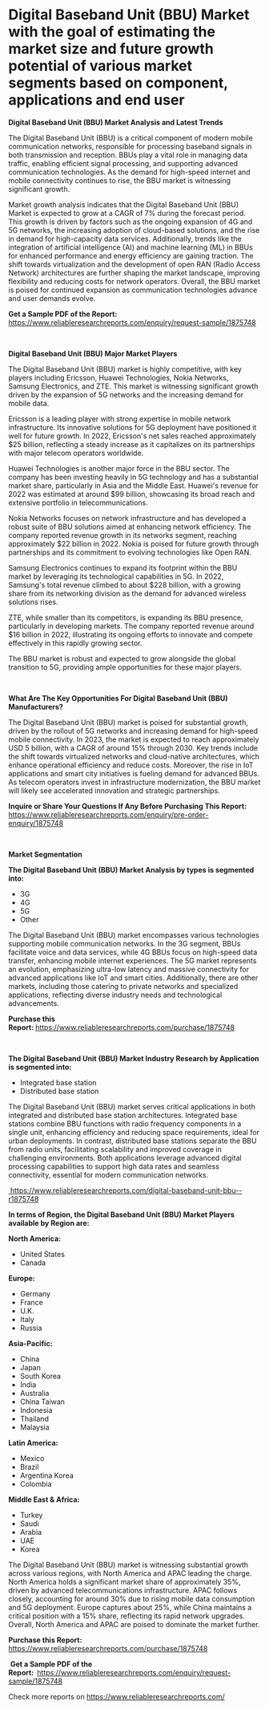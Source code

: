 <p><h1>Digital Baseband Unit (BBU) Market with the goal of estimating the market size and future growth potential of various market segments based on component, applications and end user</h1></p><p><strong>Digital Baseband Unit (BBU) Market Analysis and Latest Trends</strong></p>
<p><p>The Digital Baseband Unit (BBU) is a critical component of modern mobile communication networks, responsible for processing baseband signals in both transmission and reception. BBUs play a vital role in managing data traffic, enabling efficient signal processing, and supporting advanced communication technologies. As the demand for high-speed internet and mobile connectivity continues to rise, the BBU market is witnessing significant growth.</p><p>Market growth analysis indicates that the Digital Baseband Unit (BBU) Market is expected to grow at a CAGR of 7% during the forecast period. This growth is driven by factors such as the ongoing expansion of 4G and 5G networks, the increasing adoption of cloud-based solutions, and the rise in demand for high-capacity data services. Additionally, trends like the integration of artificial intelligence (AI) and machine learning (ML) in BBUs for enhanced performance and energy efficiency are gaining traction. The shift towards virtualization and the development of open RAN (Radio Access Network) architectures are further shaping the market landscape, improving flexibility and reducing costs for network operators. Overall, the BBU market is poised for continued expansion as communication technologies advance and user demands evolve.</p></p>
<p><strong>Get a Sample PDF of the Report:&nbsp;</strong> <a href="https://www.reliableresearchreports.com/enquiry/request-sample/1875748?utm_campaign=2009&utm_medium=2&utm_source=Github&utm_content=ia&utm_term=13022025&utm_id=digital-baseband-unit-bbu">https://www.reliableresearchreports.com/enquiry/request-sample/1875748</a></p>
<p>&nbsp;</p>
<p><strong>Digital Baseband Unit (BBU) Major Market Players</strong></p>
<p><p>The Digital Baseband Unit (BBU) market is highly competitive, with key players including Ericsson, Huawei Technologies, Nokia Networks, Samsung Electronics, and ZTE. This market is witnessing significant growth driven by the expansion of 5G networks and the increasing demand for mobile data.</p><p>Ericsson is a leading player with strong expertise in mobile network infrastructure. Its innovative solutions for 5G deployment have positioned it well for future growth. In 2022, Ericsson's net sales reached approximately $25 billion, reflecting a steady increase as it capitalizes on its partnerships with major telecom operators worldwide.</p><p>Huawei Technologies is another major force in the BBU sector. The company has been investing heavily in 5G technology and has a substantial market share, particularly in Asia and the Middle East. Huawei's revenue for 2022 was estimated at around $99 billion, showcasing its broad reach and extensive portfolio in telecommunications.</p><p>Nokia Networks focuses on network infrastructure and has developed a robust suite of BBU solutions aimed at enhancing network efficiency. The company reported revenue growth in its networks segment, reaching approximately $22 billion in 2022. Nokia is poised for future growth through partnerships and its commitment to evolving technologies like Open RAN.</p><p>Samsung Electronics continues to expand its footprint within the BBU market by leveraging its technological capabilities in 5G. In 2022, Samsung's total revenue climbed to about $228 billion, with a growing share from its networking division as the demand for advanced wireless solutions rises.</p><p>ZTE, while smaller than its competitors, is expanding its BBU presence, particularly in developing markets. The company reported revenue around $16 billion in 2022, illustrating its ongoing efforts to innovate and compete effectively in this rapidly growing sector.</p><p>The BBU market is robust and expected to grow alongside the global transition to 5G, providing ample opportunities for these major players.</p></p>
<p>&nbsp;</p>
<p><strong>What Are The Key Opportunities For Digital Baseband Unit (BBU) Manufacturers?</strong></p>
<p><p>The Digital Baseband Unit (BBU) market is poised for substantial growth, driven by the rollout of 5G networks and increasing demand for high-speed mobile connectivity. In 2023, the market is expected to reach approximately USD 5 billion, with a CAGR of around 15% through 2030. Key trends include the shift towards virtualized networks and cloud-native architectures, which enhance operational efficiency and reduce costs. Moreover, the rise in IoT applications and smart city initiatives is fueling demand for advanced BBUs. As telecom operators invest in infrastructure modernization, the BBU market will likely see accelerated innovation and strategic partnerships.</p></p>
<p><strong>Inquire or Share Your Questions If Any Before Purchasing This Report:</strong> <a href="https://www.reliableresearchreports.com/enquiry/pre-order-enquiry/1875748?utm_campaign=2009&utm_medium=2&utm_source=Github&utm_content=ia&utm_term=13022025&utm_id=digital-baseband-unit-bbu">https://www.reliableresearchreports.com/enquiry/pre-order-enquiry/1875748</a></p>
<p>&nbsp;</p>
<p><strong>Market Segmentation</strong></p>
<p><strong>The Digital Baseband Unit (BBU) Market Analysis by types is segmented into:</strong></p>
<p><ul><li>3G</li><li>4G</li><li>5G</li><li>Other</li></ul></p>
<p><p>The Digital Baseband Unit (BBU) market encompasses various technologies supporting mobile communication networks. In the 3G segment, BBUs facilitate voice and data services, while 4G BBUs focus on high-speed data transfer, enhancing mobile internet experiences. The 5G market represents an evolution, emphasizing ultra-low latency and massive connectivity for advanced applications like IoT and smart cities. Additionally, there are other markets, including those catering to private networks and specialized applications, reflecting diverse industry needs and technological advancements.</p></p>
<p><strong>Purchase this Report:&nbsp;</strong><a href="https://www.reliableresearchreports.com/purchase/1875748?utm_campaign=2009&utm_medium=2&utm_source=Github&utm_content=ia&utm_term=13022025&utm_id=digital-baseband-unit-bbu">https://www.reliableresearchreports.com/purchase/1875748</a></p>
<p>&nbsp;</p>
<p><strong>The Digital Baseband Unit (BBU) Market Industry Research by Application is segmented into:</strong></p>
<p><ul><li>Integrated base station</li><li>Distributed base station</li></ul></p>
<p><p>The Digital Baseband Unit (BBU) market serves critical applications in both integrated and distributed base station architectures. Integrated base stations combine BBU functions with radio frequency components in a single unit, enhancing efficiency and reducing space requirements, ideal for urban deployments. In contrast, distributed base stations separate the BBU from radio units, facilitating scalability and improved coverage in challenging environments. Both applications leverage advanced digital processing capabilities to support high data rates and seamless connectivity, essential for modern communication networks.</p></p>
<p><a href="https://www.reliableresearchreports.com/digital-baseband-unit-bbu--r1875748?utm_campaign=2009&utm_medium=2&utm_source=Github&utm_content=ia&utm_term=13022025&utm_id=digital-baseband-unit-bbu">&nbsp;https://www.reliableresearchreports.com/digital-baseband-unit-bbu--r1875748</a></p>
<p><strong>In terms of Region, the Digital Baseband Unit (BBU) Market Players available by Region are:</strong></p>
<p>
    <p> <strong> North America: </strong>
        <ul>
            <li>United States</li>
            <li>Canada</li>
        </ul>
        </p> 
    <p> <strong> Europe: </strong>
        <ul>
            <li>Germany</li>
            <li>France</li>
            <li>U.K.</li>
            <li>Italy</li>
            <li>Russia</li>
        </ul>
        </p> 
    <p> <strong> Asia-Pacific: </strong>
        <ul>
            <li>China</li>
            <li>Japan</li>
            <li>South Korea</li>
            <li>India</li>
            <li>Australia</li>
            <li>China Taiwan</li>
            <li>Indonesia</li>
            <li>Thailand</li>
            <li>Malaysia</li>
        </ul>
        </p> 
    <p> <strong> Latin America: </strong>
        <ul>
            <li>Mexico</li>
            <li>Brazil</li>
            <li>Argentina Korea</li>
            <li>Colombia</li>
        </ul>
        </p> 
    <p> <strong> Middle East & Africa: </strong>
        <ul>
            <li>Turkey</li>
            <li>Saudi</li>
            <li>Arabia</li>
            <li>UAE</li>
            <li>Korea</li>
        </ul>
    </p>
    </p>
<p><p>The Digital Baseband Unit (BBU) market is witnessing substantial growth across various regions, with North America and APAC leading the charge. North America holds a significant market share of approximately 35%, driven by advanced telecommunications infrastructure. APAC follows closely, accounting for around 30% due to rising mobile data consumption and 5G deployment. Europe captures about 25%, while China maintains a critical position with a 15% share, reflecting its rapid network upgrades. Overall, North America and APAC are poised to dominate the market further.</p></p>
<p><strong>Purchase this Report: </strong><a href="https://www.reliableresearchreports.com/purchase/1875748?utm_campaign=2009&utm_medium=2&utm_source=Github&utm_content=ia&utm_term=13022025&utm_id=digital-baseband-unit-bbu">https://www.reliableresearchreports.com/purchase/1875748</a></p>
<p>&nbsp;<strong>Get a Sample PDF of the Report:&nbsp;&nbsp;</strong><a href="https://www.reliableresearchreports.com/enquiry/request-sample/1875748?utm_campaign=2009&utm_medium=2&utm_source=Github&utm_content=ia&utm_term=13022025&utm_id=digital-baseband-unit-bbu">https://www.reliableresearchreports.com/enquiry/request-sample/1875748</a></p>
<p><strong></strong></p>
<p>Check more reports on <a href="https://www.reliableresearchreports.com/?utm_campaign=2009&utm_medium=2&utm_source=Github&utm_content=ia&utm_term=13022025&utm_id=digital-baseband-unit-bbu">https://www.reliableresearchreports.com/</a></p>